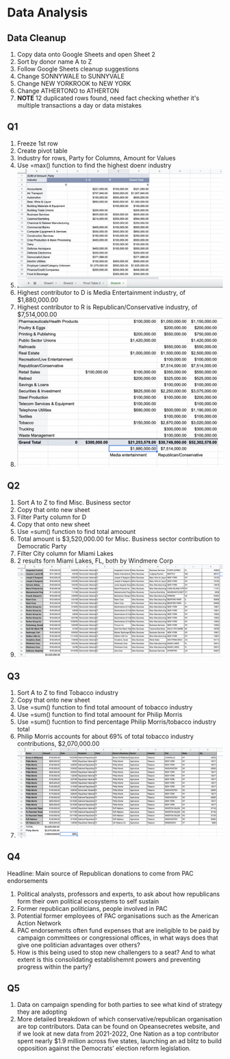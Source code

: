 # Data Analysis 
## Data Cleanup
1. Copy data onto Google Sheets and open Sheet 2
2. Sort by donor name A to Z
3. Follow Google Sheets cleanup suggestions
4. Change SONNYWALE to SUNNYVALE
5. Change NEW YORKROOK to NEW YORK 
6. Change ATHERTONO to ATHERTON
7. **NOTE** 12 duplicated rows found, need fact checking whether it's multiple transactions a day or data mistakes 

## Q1 
1. Freeze 1st row
2. Create pivot table
3. Industry for rows, Party for Columns, Amount for Values
4. Use =max() function to find the highest doenr industry 
5. !['Pivot table 1'](/Pivottable1.png)
6. Highest contributor to D is Media Entertainment industry, of $1,880,000.00
7. Highest contributor to R is Republican/Conservative industry, of $7,514,000.00
8. !['Solution Q1'](/SolutionQ1.png)

## Q2
1. Sort A to Z to find Misc. Business sector 
2. Copy that onto new sheet
3. Filter Party column for D
4. Copy that onto new sheet
5. Use =sum() function to find total amoount
6. Total amount is $3,520,000.00 for Misc. Business sector contribution to Democratic Party
7. Filter City column for Miami Lakes
8. 2 results forn Miami Lakes, FL, both by Windmere Corp
9. !['Solution Q2'](/SolutionQ2.png)

## Q3
1. Sort A to Z to find Tobacco industry 
2. Copy that onto new sheet
3. Use =sum() function to find total amoount of tobacco industry
4. Use =sum() function to find total amoount for Philip Morris
5. Use =sum() fucntion to find percentage Philip Morris/tobacco industry total
6. Philip Morris accounts for about 69% of total tobacco industry contributions, $2,070,000.00
7. !['Solution Q3'](/SolutionQ3.png)

## Q4
Headline: Main source of Republican donations to come from PAC endorsements 
1. Political analysts, professors and experts, to ask about how republicans form their own political ecosystems to self sustain 
2. Former republican politicians, people involved in PAC 
3. Potential former employees of PAC organisations such as the American Action Network
4. PAC endorsements often fund expenses that are ineligible to be paid by campaign committees or congressional offices, in what ways does that give one politician advantages over others? 
5. How is this being used to stop new challengers to a seat? And to what extent is this consolidating establishemnt powers and preventing progress within the party?

## Q5
1. Data on campaign spending for both parties to see what kind of strategy they are adopting
2. More detailed breakdown of which conservative/republican organisation are top contributors. Data can be found on Opeansecretes website, and if we look at new data from 2021-2022, One Nation as a top contributor spent nearly $1.9 million across five states, launching an ad blitz to build opposition against the Democrats' election reform legislation.
